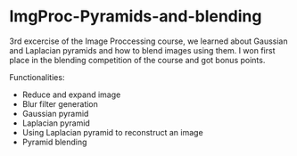 # ImgProc-Pyramids-and-blending

3rd excercise of the Image Proccessing course, we learned about Gaussian and Laplacian pyramids and how to blend images using them.
I won first place in the blending competition of the course and got bonus points. 

Functionalities:
- Reduce and expand image
- Blur filter generation
- Gaussian pyramid
- Laplacian pyramid
- Using Laplacian pyramid to reconstruct an image
- Pyramid blending 
